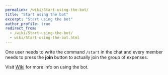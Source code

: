 ```yaml
---
permalink: /wiki/Start-using-the-bot/
title: "Start using the bot"
excerpt: "Start using the bot"
author_profile: true
redirect_from: 
  - /wiki/Start-using-the-bot/
  - wiki/Start-using-the-bot.html
---
```


One user needs to write the command `/start` in the chat and every member needs to press the **join** button to actually join the group of expenses.

Visit [Wiki](..) for more info on using the bot.